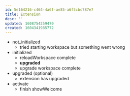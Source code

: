 ```yaml
---
id: 5e164216-c464-4a6f-ae85-a6f5cbc787e7
title: Extension
desc: ''
updated: 1608754259470
created: 1604341985772
---
```

- not_initialized
  - tried starting workspace but something went wrong
- initialized
  - reloadWorkspace complete
  - **upgraded**
  - upgrade workspace complete
- upgraded (optional)
  - extension has upgraded
- activate
  - finish showWelcome

